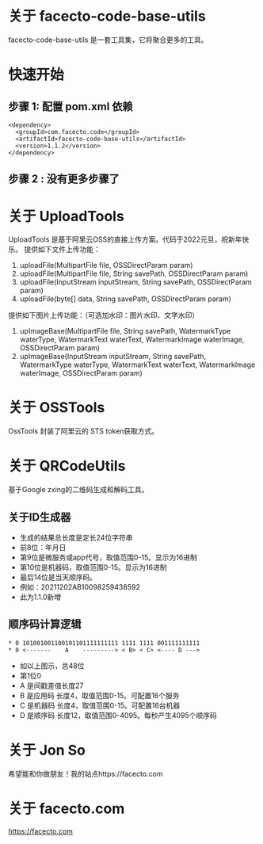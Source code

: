 # 关于 facecto-code-base-utils
facecto-code-base-utils 是一套工具集，它将聚合更多的工具。

# 快速开始
## 步骤 1: 配置 pom.xml 依赖
```
<dependency>
  <groupId>com.facecto.code</groupId>
  <artifactId>facecto-code-base-utils</artifactId>
  <version>1.1.2</version>
</dependency>
```
## 步骤 2 : 没有更多步骤了

# 关于 UploadTools
UploadTools 是基于阿里云OSS的直接上传方案。代码于2022元旦，祝新年快乐。
提供如下文件上传功能：
1. uploadFile(MultipartFile file, OSSDirectParam param)
2. uploadFile(MultipartFile file, String savePath, OSSDirectParam param)
3. uploadFile(InputStream inputStream, String savePath, OSSDirectParam param)
4. uploadFile(byte[] data, String savePath, OSSDirectParam param)

提供如下图片上传功能：（可选加水印：图片水印、文字水印）
1. upImageBase(MultipartFile file, String savePath, WatermarkType waterType, WatermarkText waterText,
   WatermarkImage waterImage, OSSDirectParam param)
2. upImageBase(InputStream inputStream, String savePath, WatermarkType waterType, WatermarkText waterText,
   WatermarkImage waterImage, OSSDirectParam param)

# 关于 OSSTools
OssTools 封装了阿里云的 STS token获取方式。

# 关于 QRCodeUtils
基于Google zxing的二维码生成和解码工具。

## 关于ID生成器
* 生成的结果总长度是定长24位字符串
* 前8位：年月日
* 第9位是微服务或app代号，取值范围0-15。显示为16进制
* 第10位是机器码，取值范围0-15。显示为16进制
* 最后14位是当天顺序码。
* 例如：20211202AB10098259438592
* 此为1.1.0新增

## 顺序码计算逻辑
```
* 0 101001001100101101111111111 1111 1111 001111111111
* 0 <-------    A    ---------> < B> < C> <---- D --->
```
* 如以上图示，总48位
* 第1位0
* A 是间戳差值长度27
* B 是应用码 长度4，取值范围0-15。可配置16个服务
* C 是机器码 长度4，取值范围0-15。可配置16台机器
* D 是顺序码 长度12，取值范围0-4095。每秒产生4095个顺序码


# 关于 Jon So
希望能和你做朋友！我的站点https://facecto.com

# 关于 facecto.com
https://facecto.com

